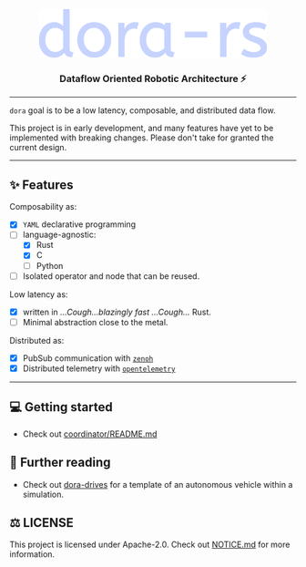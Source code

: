 <p align="center">
    <img src="./docs/design/logo.svg" width="400">
</p>

<h3 align="center">
Dataflow Oriented Robotic Architecture ⚡
</h3>

---

`dora` goal is to be a low latency, composable, and distributed data flow.

This project is in early development, and many features have yet to be implemented with breaking changes. Please don't take for granted the current design.

---
## ✨ Features

Composability as:
- [x] `YAML` declarative programming
- [ ] language-agnostic:
  - [x] Rust
  - [x] C
  - [ ] Python
- [ ] Isolated operator and node that can be reused.

Low latency as:
- [x] written in  <i>...Cough...blazingly fast ...Cough...</i> Rust.
- [ ] Minimal abstraction close to the metal.

Distributed as:
- [x] PubSub communication with [`zenoh`](https://github.com/eclipse-zenoh/zenoh)
- [x] Distributed telemetry with [`opentelemetry`](https://github.com/open-telemetry/opentelemetry-rust)

---

## 💻 Getting started

- Check out [coordinator/README.md](coordinator/README.md)

## 🏁 Further reading

- Check out [dora-drives](https://github.com/dora-rs/dora-drives) for a template of an autonomous vehicle within a simulation.


## ⚖️ LICENSE 

This project is licensed under Apache-2.0. Check out [NOTICE.md](NOTICE.md) for more information.
